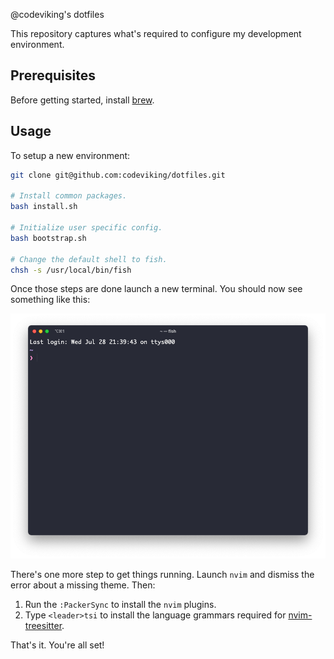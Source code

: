  @codeviking's dotfiles

This repository captures what's required to configure my development
environment.

## Prerequisites

Before getting started, install [brew](https://brew.sh).

## Usage

To setup a new environment:

```bash
git clone git@github.com:codeviking/dotfiles.git

# Install common packages.
bash install.sh

# Initialize user specific config.
bash bootstrap.sh

# Change the default shell to fish.
chsh -s /usr/local/bin/fish
```

Once those steps are done launch a new terminal. You should now see
something like this:

![Screenshot of the configured TTY](tty.png)

There's one more step to get things running. Launch `nvim` and dismiss the
error about a missing theme. Then:

1. Run the `:PackerSync` to install the `nvim` plugins.
1. Type `<leader>tsi` to install the language grammars required for
   [nvim-treesitter](https://github.com/nvim-treesitter/nvim-treesitter).

That's it. You're all set!

